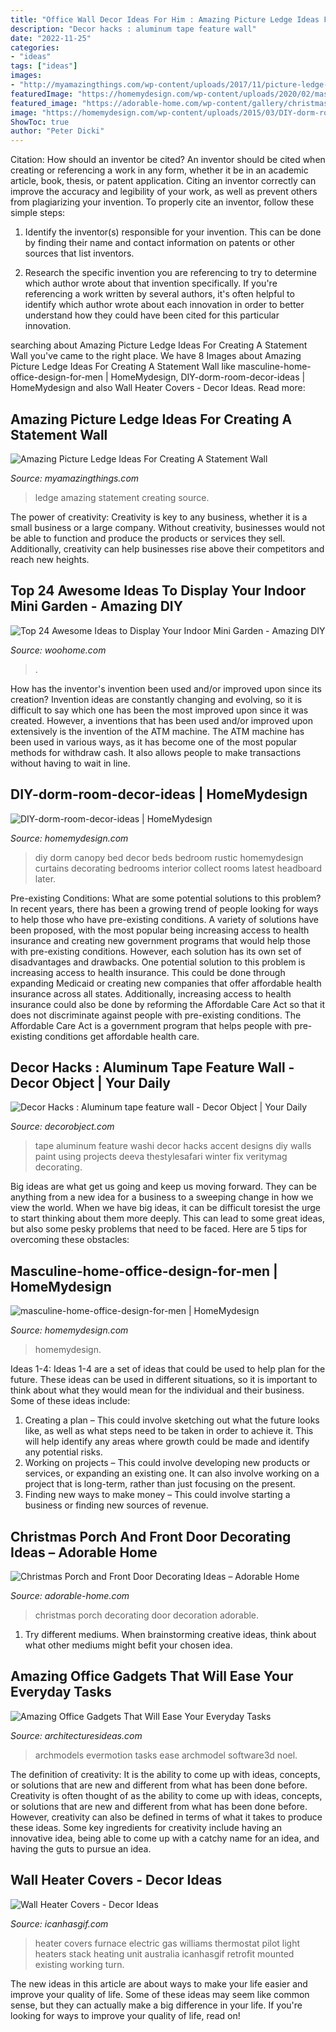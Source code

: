```yaml
---
title: "Office Wall Decor Ideas For Him : Amazing Picture Ledge Ideas For Creating A Statement Wall"
description: "Decor hacks : aluminum tape feature wall"
date: "2022-11-25"
categories:
- "ideas"
tags: ["ideas"]
images:
- "http://myamazingthings.com/wp-content/uploads/2017/11/picture-ledge-3-.jpg"
featuredImage: "https://homemydesign.com/wp-content/uploads/2020/02/masculine-home-office-design-for-men.jpg"
featured_image: "https://adorable-home.com/wp-content/gallery/christmas-porch-and-front-door-decorating-ideas/christmas-porch-and-front-door-decorating-ideas-8.jpg"
image: "https://homemydesign.com/wp-content/uploads/2015/03/DIY-dorm-room-decor-ideas.jpg"
ShowToc: true
author: "Peter Dicki"
---
```



Citation: How should an inventor be cited?
An inventor should be cited when creating or referencing a work in any form, whether it be in an academic article, book, thesis, or patent application. Citing an inventor correctly can improve the accuracy and legibility of your work, as well as prevent others from plagiarizing your invention. To properly cite an inventor, follow these simple steps:
1. Identify the inventor(s) responsible for your invention. This can be done by finding their name and contact information on patents or other sources that list inventors.

2. Research the specific invention you are referencing to try to determine which author wrote about that invention specifically. If you're referencing a work written by several authors, it's often helpful to identify which author wrote about each innovation in order to better understand how they could have been cited for this particular innovation.


	

		
searching about Amazing Picture Ledge Ideas For Creating A Statement Wall you've came to the right place. We have 8 Images about Amazing Picture Ledge Ideas For Creating A Statement Wall like masculine-home-office-design-for-men | HomeMydesign, DIY-dorm-room-decor-ideas | HomeMydesign and also Wall Heater Covers - Decor Ideas. Read more:
		
    
## Amazing Picture Ledge Ideas For Creating A Statement Wall

<img loading=lazy src="http://myamazingthings.com/wp-content/uploads/2017/11/picture-ledge-3-.jpg" onerror="this.onerror=null;this.src='https://tse3.mm.bing.net/th?id=OIP.XlUHWtlI0KPWMwaJKUdaiAHaLG&amp;pid=15.1';" alt="Amazing Picture Ledge Ideas For Creating A Statement Wall">

_Source: myamazingthings.com_

>ledge amazing statement creating source. 

	

The power of creativity:
Creativity is key to any business, whether it is a small business or a large company. Without creativity, businesses would not be able to function and produce the products or services they sell. Additionally, creativity can help businesses rise above their competitors and reach new heights.

    
## Top 24 Awesome Ideas To Display Your Indoor Mini Garden - Amazing DIY

<img loading=lazy src="https://www.woohome.com/wp-content/uploads/2016/04/indoor-garden-projects-7.jpg" onerror="this.onerror=null;this.src='https://tse2.mm.bing.net/th?id=OIP.Jg8ZkFUgalnN1LSGhJEcLQHaPZ&amp;pid=15.1';" alt="Top 24 Awesome Ideas to Display Your Indoor Mini Garden - Amazing DIY">

_Source: woohome.com_

>. 

	

How has the inventor's invention been used and/or improved upon since its creation?
Invention ideas are constantly changing and evolving, so it is difficult to say which one has been the most improved upon since it was created. However, a inventions that has been used and/or improved upon extensively is the invention of the ATM machine. The ATM machine has been used in various ways, as it has become one of the most popular methods for withdraw cash. It also allows people to make transactions without having to wait in line.

    
## DIY-dorm-room-decor-ideas | HomeMydesign

<img loading=lazy src="https://homemydesign.com/wp-content/uploads/2015/03/DIY-dorm-room-decor-ideas.jpg" onerror="this.onerror=null;this.src='https://tse2.mm.bing.net/th?id=OIP.mgWVm2yfsVedJ5KkyFV-5gHaJ4&amp;pid=15.1';" alt="DIY-dorm-room-decor-ideas | HomeMydesign">

_Source: homemydesign.com_

>diy dorm canopy bed decor beds bedroom rustic homemydesign curtains decorating bedrooms interior collect rooms latest headboard later. 

	

Pre-existing Conditions: What are some potential solutions to this problem?
In recent years, there has been a growing trend of people looking for ways to help those who have pre-existing conditions. A variety of solutions have been proposed, with the most popular being increasing access to health insurance and creating new government programs that would help those with pre-existing conditions. However, each solution has its own set of disadvantages and drawbacks. One potential solution to this problem is increasing access to health insurance. This could be done through expanding Medicaid or creating new companies that offer affordable health insurance across all states. Additionally, increasing access to health insurance could also be done by reforming the Affordable Care Act so that it does not discriminate against people with pre-existing conditions. The Affordable Care Act is a government program that helps people with pre-existing conditions get affordable health care.

    
## Decor Hacks : Aluminum Tape Feature Wall - Decor Object | Your Daily

<img loading=lazy src="https://decorobject.com/wp-content/uploads/2017/10/decor-hacks-aluminum-tape-feature-wall.jpg" onerror="this.onerror=null;this.src='https://tse4.mm.bing.net/th?id=OIP.cbWLFFFI-wqstWbfTqLLawHaJ3&amp;pid=15.1';" alt="Decor Hacks : Aluminum tape feature wall - Decor Object | Your Daily">

_Source: decorobject.com_

>tape aluminum feature washi decor hacks accent designs diy walls paint using projects deeva thestylesafari winter fix veritymag decorating. 

	

Big ideas are what get us going and keep us moving forward. They can be anything from a new idea for a business to a sweeping change in how we view the world. When we have big ideas, it can be difficult toresist the urge to start thinking about them more deeply. This can lead to some great ideas, but also some pesky problems that need to be faced. Here are 5 tips for overcoming these obstacles: 

    
## Masculine-home-office-design-for-men | HomeMydesign

<img loading=lazy src="https://homemydesign.com/wp-content/uploads/2020/02/masculine-home-office-design-for-men.jpg" onerror="this.onerror=null;this.src='https://tse2.mm.bing.net/th?id=OIP.l57UCLADxHR9uTEUBpyumgHaJ4&amp;pid=15.1';" alt="masculine-home-office-design-for-men | HomeMydesign">

_Source: homemydesign.com_

>homemydesign. 

	

Ideas 1-4:
Ideas 1-4 are a set of ideas that could be used to help plan for the future. These ideas can be used in different situations, so it is important to think about what they would mean for the individual and their business. Some of these ideas include:
1. Creating a plan – This could involve sketching out what the future looks like, as well as what steps need to be taken in order to achieve it. This will help identify any areas where growth could be made and identify any potential risks. 
2. Working on projects – This could involve developing new products or services, or expanding an existing one. It can also involve working on a project that is long-term, rather than just focusing on the present. 
3. Finding new ways to make money – This could involve starting a business or finding new sources of revenue.

    
## Christmas Porch And Front Door Decorating Ideas – Adorable Home

<img loading=lazy src="https://adorable-home.com/wp-content/gallery/christmas-porch-and-front-door-decorating-ideas/christmas-porch-and-front-door-decorating-ideas-8.jpg" onerror="this.onerror=null;this.src='https://tse3.mm.bing.net/th?id=OIP.SSTgFH-ZopjBo6YuLpa80gHaLL&amp;pid=15.1';" alt="Christmas Porch and Front Door Decorating Ideas – Adorable Home">

_Source: adorable-home.com_

>christmas porch decorating door decoration adorable. 

	

1. Try different mediums. When brainstorming creative ideas, think about what other mediums might befit your chosen idea.

    
## Amazing Office Gadgets That Will Ease Your Everyday Tasks

<img loading=lazy src="http://architecturesideas.com/wp-content/uploads/2017/04/04-50.jpg" onerror="this.onerror=null;this.src='https://tse4.mm.bing.net/th?id=OIP._uZNK7P_uLAg2Z3a3zp3VwHaFP&amp;pid=15.1';" alt="Amazing Office Gadgets That Will Ease Your Everyday Tasks">

_Source: architecturesideas.com_

>archmodels evermotion tasks ease archmodel software3d noel. 

	

The definition of creativity: It is the ability to come up with ideas, concepts, or solutions that are new and different from what has been done before.
Creativity is often thought of as the ability to come up with ideas, concepts, or solutions that are new and different from what has been done before. However, creativity can also be defined in terms of what it takes to produce these ideas. Some key ingredients for creativity include having an innovative idea, being able to come up with a catchy name for an idea, and having the guts to pursue an idea.

    
## Wall Heater Covers - Decor Ideas

<img loading=lazy src="https://www.icanhasgif.com/wp-content/uploads/2016/02/Wall-Heater-Covers-680x1024.jpg" onerror="this.onerror=null;this.src='https://tse4.mm.bing.net/th?id=OIP.Njp4-kF0F7yRFrZMXgXjYAHaLJ&amp;pid=15.1';" alt="Wall Heater Covers - Decor Ideas">

_Source: icanhasgif.com_

>heater covers furnace electric gas williams thermostat pilot light heaters stack heating unit australia icanhasgif retrofit mounted existing working turn. 

	

The new ideas in this article are about ways to make your life easier and improve your quality of life. Some of these ideas may seem like common sense, but they can actually make a big difference in your life. If you're looking for ways to improve your quality of life, read on!

